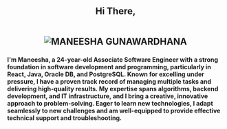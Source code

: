 <h2 align="center"> Hi There,
<br>
<br>
  
![MANEESHA GUNAWARDHANA](https://github.com/user-attachments/assets/d3313d51-c825-4a45-af31-15c725674649)

#### I'm Maneesha, a 24-year-old Associate Software Engineer with a strong foundation in software development and programming, particularly in React, Java, Oracle DB, and PostgreSQL. Known for excelling under pressure, I have a proven track record of managing multiple tasks and delivering high-quality results. My expertise spans algorithms, backend development, and IT infrastructure, and I bring a creative, innovative approach to problem-solving. Eager to learn new technologies, I adapt seamlessly to new challenges and am well-equipped to provide effective technical support and troubleshooting.

